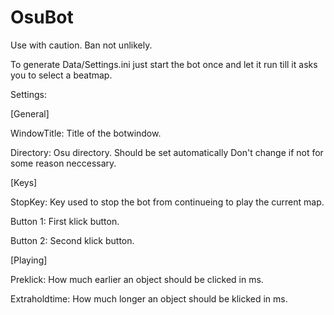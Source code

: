 # OsuBot

Use with caution. Ban not unlikely.

To generate Data/Settings.ini just start the bot once and let it run till it asks you to select a beatmap.

Settings:

[General]

  WindowTitle: Title of the botwindow.
  
  Directory: Osu directory. Should be set automatically Don't change if not for some reason neccessary.
  

[Keys]

  StopKey: Key used to stop the bot from continueing to play the current map.
  
  Button 1: First klick button.
  
  Button 2: Second klick button.
  

[Playing]

  Preklick: How much earlier an object should be clicked in ms.
  
  Extraholdtime: How much longer an object should be klicked in ms.

